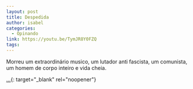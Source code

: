 ```yaml
---
layout: post
title: Despedida
author: isabel
categories:
  - Opinando
link: https://youtu.be/TymJR8Y0FZQ
tags:
---
```

Morreu um extraordin&aacute;rio musico, um lutador anti fascista, um comunista, um homem de corpo inteiro e vida cheia.

[...](https://youtu.be/TymJR8Y0FZQ){: target="_blank" rel="noopener"}
